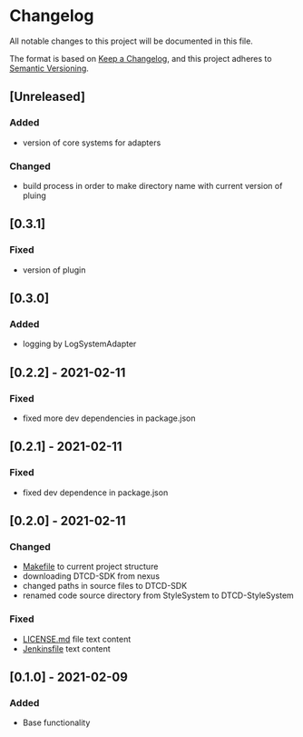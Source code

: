 # Changelog

All notable changes to this project will be documented in this file.

The format is based on [Keep a Changelog](https://keepachangelog.com/en/1.0.0/),
and this project adheres to [Semantic Versioning](https://semver.org/spec/v2.0.0.html).

## [Unreleased]

### Added

- version of core systems for adapters

### Changed

- build process in order to make directory name with current version of pluing

## [0.3.1]

### Fixed

- version of plugin

## [0.3.0]

### Added

- logging by LogSystemAdapter

## [0.2.2] - 2021-02-11

### Fixed

- fixed more dev dependencies in package.json

## [0.2.1] - 2021-02-11

### Fixed

- fixed dev dependence in package.json

## [0.2.0] - 2021-02-11

### Changed

- [Makefile](Makefile) to current project structure
- downloading DTCD-SDK from nexus
- changed paths in source files to DTCD-SDK
- renamed code source directory from StyleSystem to DTCD-StyleSystem

### Fixed

- [LICENSE.md](LICENSE.md) file text content
- [Jenkinsfile](Jenkinsfile) text content

## [0.1.0] - 2021-02-09

### Added

- Base functionality
